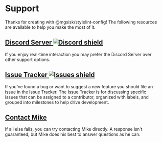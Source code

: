 # Support

Thanks for creating with @mgsisk/stylelint-config! The following resources are
available to help you make the most of it.

## [Discord Server ![Discord shield][img-discord]][url-discord]

If you enjoy real-time interaction you may prefer the Discord Server over other
support options.

[img-discord]: https://img.shields.io/discord/361857773874446339.svg?logo=discord
[url-discord]: https://discord.gg/TNTfzzg

## [Issue Tracker ![Issues shield][img-issues]][url-issues]

If you've found a bug or want to suggest a new feature you should file an issue
in the Issue Tracker. The Issue Tracker is for discussing specific issues that
can be assigned to a contributor, organized with labels, and grouped into
milestones to help drive development.

[img-issues]: https://img.shields.io/github/issues/mgsisk/stylelint-config.svg?logo=github&logoColor=white
[url-issues]: https://github.com/mgsisk/stylelint-config/issues

## [Contact Mike][]

If all else fails, you can try contacting Mike directly. A response isn't
guaranteed, but Mike does his best to answer questions as he can.

[Contact Mike]: mailto:help@mgsisk.com?subject=stylelint%20Config%20Help
